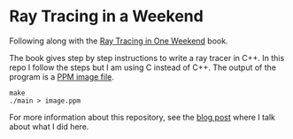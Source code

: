# Ray Tracing in a Weekend

Following along with the [Ray Tracing in One Weekend](https://raytracing.github.io/books/RayTracingInOneWeekend.html) book.

The book gives step by step instructions to write a ray tracer in C++. In this repo I follow the steps but I am using C instead of C++. The output of the program is a [PPM image file](https://en.wikipedia.org/wiki/Netpbm).

```
make
./main > image.ppm
```

For more information about this repository, see the [blog post](https://blog.jacobvosmaer.nl/0022-ray-tracing-weekend/) where I talk about what I did here.
